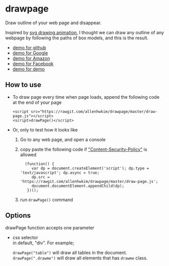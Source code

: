 drawpage
========

Draw outline of your web page and disappear.


Inspired by [svg drawing animation](http://tympanus.net/Development/SVGDrawingAnimation/), I thought we can draw any outline of any webpage by following the paths of box models, and this is the result.

 * [demo for github](https://rawgit.com/allenhwkim/drawpage/master/demo/github.com-explore.html)
 * [demo for Google](https://rawgit.com/allenhwkim/drawpage/master/demo/Google.html)
 * [demo for Amazon](https://rawgit.com/allenhwkim/drawpage/master/demo/amazon.com.html)
 * [demo for Facebook](https://rawgit.com/allenhwkim/drawpage/master/demo/facebook.html)
 * [demo for demo](https://rawgit.com/allenhwkim/drawpage/master/demo/demo1.html)

How to use
----------

  * To draw page every time when page loads, append the following code at the end of your page

        <script src="https://rawgit.com/allenhwkim/drawpage/master/draw-page.js"></script>
        <script>drawPage()</script>

  * Or, only to test how it looks like 

    1. Go to any web page, and open a console
    2. copy paste the following code if ["Content-Security-Policy"](https://developer.mozilla.org/en-US/docs/Web/Security/CSP/Introducing_Content_Security_Policy) is allowed

             (function() {
                var dp = document.createElement('script'); dp.type = 'text/javascript'; dp.async = true;
                dp.src = 'https://rawgit.com/allenhwkim/drawpage/master/draw-page.js';
                document.documentElement.appendChild(dp);
              })();

    3. run `drawPage()` command

Options
-------
    
  drawPage function accepts one parameter

  * css selector  
    in default, "div". For example;  

    `drawPage("table")` will draw all tables in the document.  
    `drawPage(".drawme")` will draw all elements that has `drawme` class.


